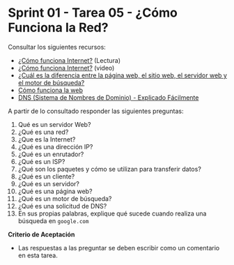 # Sprint 01 - Tarea 05 - ¿Cómo Funciona la Red?

Consultar los siguientes recursos:

- [¿Cómo funciona Internet?](https://developer.mozilla.org/es/docs/Learn/Common_questions/How_does_the_Internet_work) (Lectura)
- [¿Cómo funciona Internet?](https://www.youtube.com/watch?v=rw41W8crZ_Y) (video)
- [¿Cuál es la diferencia entre la página web, el sitio web, el servidor web y el motor de búsqueda?](https://developer.mozilla.org/es/docs/Learn/Common_questions/Pages_sites_servers_and_search_engines)
- [Cómo funciona la web](https://developer.mozilla.org/es/docs/Learn/Getting_started_with_the_web/How_the_Web_works)
- [DNS (Sistema de Nombres de Dominio) - Explicado Fácilmente](https://www.youtube.com/watch?v=sUhEqT_HSBI)

A partir de lo consultado responder las siguientes preguntas:

1. Qué es un servidor Web?
2. ¿Qué es una red?
3. ¿Que es la Internet?
4. ¿Qué es una dirección IP?
5. ¿Qué es un enrutador?
6. ¿Qué es un ISP?
7. ¿Qué son los paquetes y cómo se utilizan para transferir datos?
8. ¿Qué es un cliente?
9. ¿Qué es un servidor?
10. ¿Qué es una página web?
11. ¿Qué es un motor de búsqueda?
12. ¿Qué es una solicitud de DNS?
13. En sus propias palabras, explique qué sucede cuando realiza una búsqueda en `google.com`

**Criterio de Aceptación**

- Las respuestas a las preguntar se deben escribir como un comentario en esta tarea.